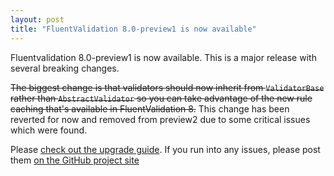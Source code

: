 ```yaml
---
layout: post
title: "FluentValidation 8.0-preview1 is now available"
---
```


Fluentvalidation 8.0-preview1 is now available. This is a major release with several breaking changes. 

~~The biggest change is that validators should now inherit from `ValidatorBase` rather than `AbstractValidator` so you can take advantage of the new rule caching that's available in FluentValidation 8.~~ This change has been reverted for now and removed from preview2 due to some critical issues which were found.

Please [check out the upgrade guide](https://fluentvalidation.net/upgrading-to-8). If you run into any issues, please post them [on the GitHub project site](https://github.com/JeremySkinner/FluentValidation)
